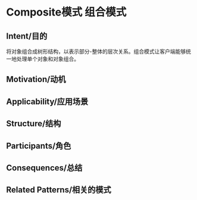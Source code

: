 # Composite模式 组合模式

## Intent/目的

将对象组合成树形结构，以表示部分-整体的层次关系。组合模式让客户端能够统一地处理单个对象和对象组合。

## Motivation/动机



## Applicability/应用场景

## Structure/结构

## Participants/角色

## Consequences/总结

## Related Patterns/相关的模式